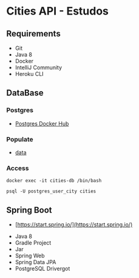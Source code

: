 # Cities API - Estudos

## Requirements


* Git
* Java 8
* Docker
* IntelliJ Community
* Heroku CLI

## DataBase

### Postgres

* [Postgres Docker Hub](https://hub.docker.com/_/postgres)



### Populate

* [data](https://github.com/chinnonsantos/sql-paises-estados-cidades/tree/master/PostgreSQL)



### Access

```shell script
docker exec -it cities-db /bin/bash

psql -U postgres_user_city cities
```


## Spring Boot

* [https://start.spring.io/](https://start.spring.io/)

+ Java 8
+ Gradle Project
+ Jar
+ Spring Web
+ Spring Data JPA
+ PostgreSQL Drivergot 